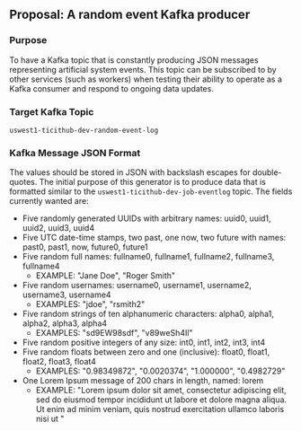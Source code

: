 ## Proposal: A random event Kafka producer
### Purpose
To have a Kafka topic that is constantly producing JSON messages representing artificial system events. This topic can be subscribed to by other services (such as workers) when testing their ability to operate as a Kafka consumer and respond to ongoing data updates.

### Target Kafka Topic
```uswest1-ticithub-dev-random-event-log```

### Kafka Message JSON Format
The values should be stored in JSON with backslash escapes for double-quotes. The initial purpose of this generator is to produce data that is formatted similar to the `uswest1-ticithub-dev-job-eventlog` topic. The fields currently wanted are:
* Five randomly generated UUIDs with arbitrary names: uuid0, uuid1, uuid2, uuid3, uuid4
* Five UTC date-time stamps, two past, one now, two future with names: past0, past1, now, future0, future1
* Five random full names: fullname0, fullname1, fullname2, fullname3, fullname4
  * EXAMPLE: "Jane Doe", "Roger Smith"
* Five random usernames: username0, username1, username2, username3, username4
  * EXAMPLES: "jdoe", "rsmith2"
* Five random strings of ten alphanumeric characters: alpha0, alpha1, alpha2, alpha3, alpha4
  * EXAMPLES: "sd9EW98sdf", "v89weSh4Il"
* Five random positive integers of any size: int0, int1, int2, int3, int4
* Five random floats between zero and one (inclusive): float0, float1, float2, float3, float4
  * EXAMPLES: "0.98349872", "0.0020374", "1.000000", "0.4982729"
* One Lorem Ipsum message of 200 chars in length, named: lorem
  * EXAMPLE: "Lorem ipsum dolor sit amet, consectetur adipiscing elit, sed do eiusmod tempor incididunt ut labore et dolore magna aliqua. Ut enim ad minim veniam, quis nostrud exercitation ullamco laboris nisi ut "